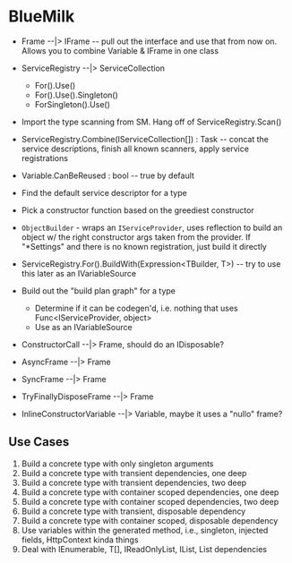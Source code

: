 # BlueMilk

* Frame --|> IFrame -- pull out the interface and use that from now on. Allows you to combine
  Variable & IFrame in one class

* ServiceRegistry --|> ServiceCollection
  * For<T>().Use<T>()
  * For<T>().Use<T>().Singleton()
  * ForSingleton<T>().Use<T>()

* Import the type scanning from SM. Hang off of ServiceRegistry.Scan()
* ServiceRegistry.Combine(IServiceCollection[]) : Task -- concat the service descriptions, finish all known
  scanners, apply service registrations

* Variable.CanBeReused : bool -- true by default

* Find the default service descriptor for a type
* Pick a constructor function based on the greediest constructor
* `ObjectBuilder` - wraps an `IServiceProvider`, uses reflection to build an object w/
  the right constructor args taken from the provider. If "*Settings" and there is no
  known registration, just build it directly

* ServiceRegistry.For<T>().BuildWith<TBuilder>(Expression<TBuilder, T>) -- try to use this
  later as an IVariableSource

* Build out the "build plan graph" for a type
  * Determine if it can be codegen'd, i.e. nothing that uses Func<IServiceProvider, object>
  * Use as an IVariableSource

* ConstructorCall --|> Frame, should do an IDisposable?
* AsyncFrame --|> Frame
* SyncFrame --|> Frame
* TryFinallyDisposeFrame --|> Frame
* InlineConstructorVariable --|> Variable, maybe it uses a "nullo" frame?


## Use Cases

1. Build a concrete type with only singleton arguments
1. Build a concrete type with transient dependencies, one deep
1. Build a concrete type with transient dependencies, two deep
1. Build a concrete type with container scoped dependencies, one deep
1. Build a concrete type with container scoped dependencies, two deep
1. Build a concrete type with transient, disposable dependency
1. Build a concrete type with container scoped, disposable dependency
1. Use variables within the generated method, i.e., singleton, injected fields, HttpContext kinda things
1. Deal with IEnumerable<T>, T[], IReadOnlyList<T>, IList<T>, List<T> dependencies



